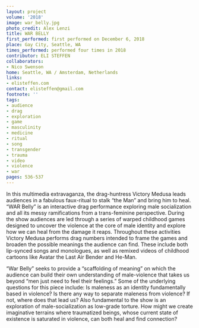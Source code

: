 ```yaml
---
layout: project
volume: '2018'
image: war_belly.jpg
photo_credit: Alex Lenzi
title: WAR BELLY
first_performed: first performed on December 6, 2018
place: Gay City, Seattle, WA
times_performed: performed four times in 2018
contributor: ELI STEFFEN
collaborators:
- Nico Swenson
home: Seattle, WA / Amsterdam, Netherlands
links:
- elisteffen.com
contact: elisteffen@gmail.com
footnote: ''
tags:
- audience
- drag
- exploration
- game
- masculinity
- medicine
- ritual
- song
- transgender
- trauma
- video
- violence
- war
pages: 536-537
---
```


In this multimedia extravaganza, the drag-huntress Victory Medusa leads audiences in a fabulous faux-ritual to stalk “the Man” and bring him to heal. “WAR Belly” is an interactive drag performance exploring male socialization and all its messy ramifications from a trans-feminine perspective. During the show audiences are led through a series of warped childhood games designed to uncover the violence at the core of male identity and explore how we can heal from the damage it reaps. Throughout these activities Victory Medusa performs drag numbers intended to frame the games and broaden the possible meanings the audience can find. These include both lip-synced songs and monologues, as well as remixed videos of childhood cartoons like Avatar the Last Air Bender and He-Man.

“War Belly” seeks to provide a “scaffolding of meaning” on which the audience can build their own understanding of male-violence that takes us beyond “men just need to feel their feelings.” Some of the underlying questions for this piece include: Is maleness as an identity fundamentally based in violence? Is there any way to separate maleness from violence? If not, where does that lead us? Also fundamental to the show is an exploration of male-socialization as low-grade torture. How might we create imaginative terrains where traumatized beings, whose current state of existence is saturated in violence, can both heal and find connection?
